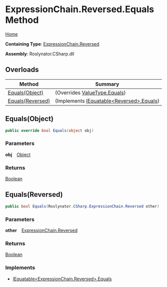 # ExpressionChain\.Reversed\.Equals Method

[Home](../../../../../README.md)

**Containing Type**: [ExpressionChain.Reversed](../README.md)

**Assembly**: Roslynator\.CSharp\.dll

## Overloads

| Method | Summary |
| ------ | ------- |
| [Equals(Object)](#4203233237) |  \(Overrides [ValueType.Equals](https://docs.microsoft.com/en-us/dotnet/api/system.valuetype.equals)\) |
| [Equals(Reversed)](#2039282915) |  \(Implements [IEquatable\<Reversed\>.Equals](https://docs.microsoft.com/en-us/dotnet/api/system.iequatable-1.equals)\) |

<a id="4203233237"></a>

## Equals\(Object\) 

```csharp
public override bool Equals(object obj)
```

### Parameters

**obj** &ensp; [Object](https://docs.microsoft.com/en-us/dotnet/api/system.object)

### Returns

[Boolean](https://docs.microsoft.com/en-us/dotnet/api/system.boolean)

<a id="2039282915"></a>

## Equals\(Reversed\) 

```csharp
public bool Equals(Roslynator.CSharp.ExpressionChain.Reversed other)
```

### Parameters

**other** &ensp; [ExpressionChain.Reversed](../README.md)

### Returns

[Boolean](https://docs.microsoft.com/en-us/dotnet/api/system.boolean)

### Implements

* [IEquatable\<ExpressionChain.Reversed\>.Equals](https://docs.microsoft.com/en-us/dotnet/api/system.iequatable-1.equals)
